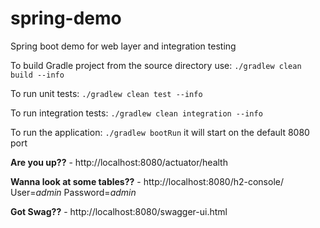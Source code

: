 # spring-demo
Spring boot demo for web layer and integration testing

To build Gradle project from the source directory use:
`./gradlew clean build --info`

To run unit tests:
`./gradlew clean test --info`

To run integration tests:
`./gradlew clean integration --info`

To run the application:
`./gradlew bootRun` it will start on the default 8080 port

<b>Are you up??</b> - <a>http://localhost:8080/actuator/health</a> <br>

<b>Wanna look at some tables??</b> - <a>http://localhost:8080/h2-console/</a> <br>
User=<i>admin</i>   Password=<i>admin</i>
<br>

<b>Got Swag??</b> - <a>http://localhost:8080/swagger-ui.html</a>